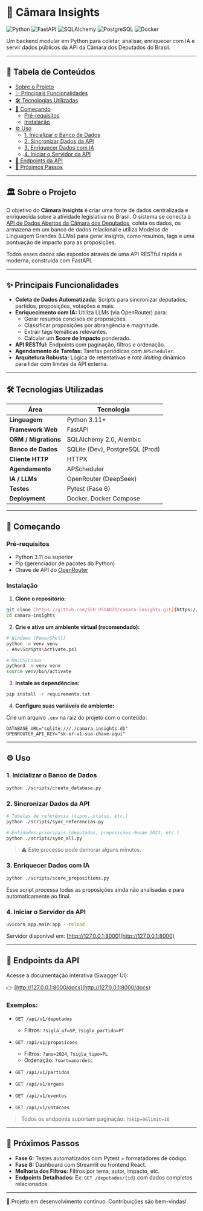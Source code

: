 # 🧠 Câmara Insights

![Python](https://img.shields.io/badge/Python-3.11+-3776AB?logo=python)
![FastAPI](https://img.shields.io/badge/FastAPI-0.100+-009688?logo=fastapi)
![SQLAlchemy](https://img.shields.io/badge/SQLAlchemy-2.0-D71F00?logo=sqlalchemy)
![PostgreSQL](https://img.shields.io/badge/PostgreSQL-Ready-4169E1?logo=postgresql)
![Docker](https://img.shields.io/badge/Docker-Ready-2496ED?logo=docker)

Um backend modular em Python para coletar, analisar, enriquecer com IA e servir dados públicos da API da Câmara dos Deputados do Brasil.

---

## 📖 Tabela de Conteúdos

- [Sobre o Projeto](#-sobre-o-projeto)
- [✨ Principais Funcionalidades](#-principais-funcionalidades)
- [🛠️ Tecnologias Utilizadas](#-tecnologias-utilizadas)
- [🚀 Começando](#-começando)
  - [Pré-requisitos](#pré-requisitos)
  - [Instalação](#instalação)
- [⚙️ Uso](#-uso)
  - [1. Inicializar o Banco de Dados](#1-inicializar-o-banco-de-dados)
  - [2. Sincronizar Dados da API](#2-sincronizar-dados-da-api)
  - [3. Enriquecer Dados com IA](#3-enriquecer-dados-com-ia)
  - [4. Iniciar o Servidor da API](#4-iniciar-o-servidor-da-api)
- [📡 Endpoints da API](#-endpoints-da-api)
- [🔮 Próximos Passos](#-próximos-passos)

---

## 🏛️ Sobre o Projeto

O objetivo do **Câmara Insights** é criar uma fonte de dados centralizada e enriquecida sobre a atividade legislativa no Brasil. O sistema se conecta à [API de Dados Abertos da Câmara dos Deputados](https://dadosabertos.camara.leg.br/), coleta os dados, os armazena em um banco de dados relacional e utiliza Modelos de Linguagem Grandes (LLMs) para gerar insights, como resumos, tags e uma pontuação de impacto para as proposições.

Todos esses dados são expostos através de uma API RESTful rápida e moderna, construída com FastAPI.

---

## ✨ Principais Funcionalidades

- **Coleta de Dados Automatizada:** Scripts para sincronizar deputados, partidos, proposições, votações e mais.
- **Enriquecimento com IA:** Utiliza LLMs (via OpenRouter) para:
  - Gerar resumos concisos de proposições.
  - Classificar proposições por abrangência e magnitude.
  - Extrair tags temáticas relevantes.
  - Calcular um **Score de Impacto** ponderado.
- **API RESTful:** Endpoints com paginação, filtros e ordenação.
- **Agendamento de Tarefas:** Tarefas periódicas com `APScheduler`.
- **Arquitetura Robusta:** Lógica de retentativas e *rate limiting* dinâmico para lidar com limites da API externa.

---

## 🛠️ Tecnologias Utilizadas

| Área                  | Tecnologia                                   |
|-----------------------|----------------------------------------------|
| **Linguagem** | Python 3.11+                                 |
| **Framework Web** | FastAPI                                      |
| **ORM / Migrations** | SQLAlchemy 2.0, Alembic                      |
| **Banco de Dados** | SQLite (Dev), PostgreSQL (Prod)             |
| **Cliente HTTP** | HTTPX                                        |
| **Agendamento** | APScheduler                                  |
| **IA / LLMs** | OpenRouter (DeepSeek)                        |
| **Testes** | Pytest (Fase 6)                              |
| **Deployment** | Docker, Docker Compose                       |

---

## 🚀 Começando

### Pré-requisitos

- Python 3.11 ou superior
- Pip (gerenciador de pacotes do Python)
- Chave de API do [OpenRouter](https://openrouter.ai/)

### Instalação

1. **Clone o repositório:**

```bash
git clone [https://github.com/SEU_USUARIO/camara-insights.git](https://github.com/SEU_USUARIO/camara-insights.git)
cd camara-insights
````

2.  **Crie e ative um ambiente virtual (recomendado):**

<!-- end list -->

```bash
# Windows (PowerShell)
python -m venv venv
. env\Scripts\Activate.ps1

# MacOS/Linux
python3 -m venv venv
source venv/bin/activate
```

3.  **Instale as dependências:**

<!-- end list -->

```bash
pip install -r requirements.txt
```

4.  **Configure suas variáveis de ambiente:**

Crie um arquivo `.env` na raiz do projeto com o conteúdo:

```env
DATABASE_URL="sqlite:///./camara_insights.db"
OPENROUTER_API_KEY="sk-or-v1-sua-chave-aqui"
```

-----

## ⚙️ Uso

### 1\. Inicializar o Banco de Dados

```bash
python ./scripts/create_database.py
```

### 2\. Sincronizar Dados da API

```bash
# Tabelas de referência (tipos, status, etc.)
python ./scripts/sync_referencias.py

# Entidades principais (deputados, proposições desde 2023, etc.)
python ./scripts/sync_all.py
```

> ⚠️ Este processo pode demorar alguns minutos.

### 3\. Enriquecer Dados com IA

```bash
python ./scripts/score_propositions.py
```

Esse script processa todas as proposições ainda não analisadas e para automaticamente ao final.

### 4\. Iniciar o Servidor da API

```bash
uvicorn app.main:app --reload
```

Servidor disponível em: [http://127.0.0.1:8000](http://127.0.0.1:8000)

-----

## 📡 Endpoints da API

Acesse a documentação interativa (Swagger UI):

👉 [http://127.0.0.1:8000/docs](http://127.0.0.1:8000/docs)

### Exemplos:

  - `GET /api/v1/deputados`

      - Filtros: `?sigla_uf=SP`, `?sigla_partido=PT`

  - `GET /api/v1/proposicoes`

      - Filtros: `?ano=2024`, `?sigla_tipo=PL`
      - Ordenação: `?sort=ano:desc`

  - `GET /api/v1/partidos`

  - `GET /api/v1/orgaos`

  - `GET /api/v1/eventos`

  - `GET /api/v1/votacoes`

> Todos os endpoints suportam paginação: `?skip=0&limit=10`

-----

## 🔮 Próximos Passos

  - **Fase 6:** Testes automatizados com Pytest + formatadores de código.
  - **Fase 8:** Dashboard com Streamlit ou frontend React.
  - **Melhoria dos Filtros:** Filtros por tema, autor, impacto, etc.
  - **Endpoints Detalhados:** Ex: `GET /deputados/{id}` com dados completos relacionados.

-----

🚧 Projeto em desenvolvimento contínuo. Contribuições são bem-vindas\!
